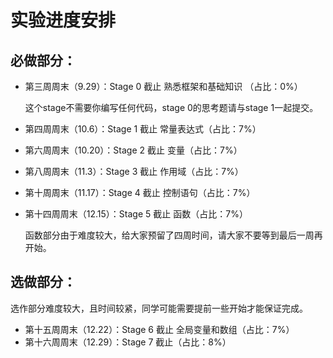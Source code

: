 # 实验进度安排

## 必做部分：
- 第三周周末（9.29）：Stage 0 截止 熟悉框架和基础知识 （占比：0%）

    这个stage不需要你编写任何代码，stage 0的思考题请与stage 1一起提交。

- 第四周周末（10.6）：Stage 1 截止 常量表达式（占比：7%）
- 第六周周末（10.20）：Stage 2 截止 变量（占比：7%）
- 第八周周末（11.3）：Stage 3 截止 作用域（占比：7%）
- 第十周周末（11.17）：Stage 4 截止 控制语句（占比：7%）
- 第十四周周末（12.15）：Stage 5 截止 函数（占比：7%）

    函数部分由于难度较大，给大家预留了四周时间，请大家不要等到最后一周再开始。
## 选做部分：
选作部分难度较大，且时间较紧，同学可能需要提前一些开始才能保证完成。

- 第十五周周末（12.22）：Stage 6 截止 全局变量和数组（占比：7%）
- 第十六周周末（12.29）：Stage 7 截止（占比：8%）